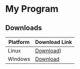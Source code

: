 # My Program

## Downloads

| Platform | Download Link |
|----------|---------------|
| Linux    | [Download](https://github.com/Kociak1/delete/releases/latest/download/my_program_linux)) |
| Windows  | [Download](https://github.com/Kociak1/delete/releases/latest/download/my_program_windows.exe) |
